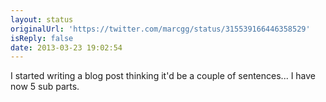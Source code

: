 ```yaml
---
layout: status
originalUrl: 'https://twitter.com/marcgg/status/315539166446358529'
isReply: false
date: 2013-03-23 19:02:54
---
```


I started writing a blog post thinking it'd be a couple of sentences... I have now 5 sub parts.
